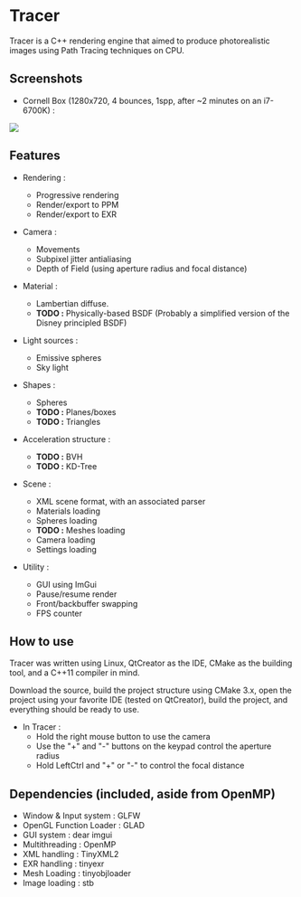 Tracer
======

Tracer is a C++ rendering engine that aimed to produce photorealistic images using Path Tracing techniques on CPU.

Screenshots
------

* Cornell Box (1280x720, 4 bounces, 1spp, after ~2 minutes on an i7-6700K) :

![](https://image.ibb.co/kDCNGm/cornell720.png)

Features
------

* Rendering :
    * Progressive rendering
    * Render/export to PPM
    * Render/export to EXR

* Camera :
    * Movements
    * Subpixel jitter antialiasing
    * Depth of Field (using aperture radius and focal distance)

* Material :
    * Lambertian diffuse.
    * **TODO :** Physically-based BSDF (Probably a simplified version of the Disney principled BSDF)

* Light sources :
    * Emissive spheres
    * Sky light

* Shapes :
    * Spheres
    * **TODO :** Planes/boxes
    * **TODO :** Triangles

* Acceleration structure :
    * **TODO :** BVH
    * **TODO :** KD-Tree

* Scene :
    * XML scene format, with an associated parser
    * Materials loading
    * Spheres loading
    * **TODO :** Meshes loading
    * Camera loading
    * Settings loading

* Utility :
    * GUI using ImGui
    * Pause/resume render
    * Front/backbuffer swapping
    * FPS counter

How to use
------

Tracer was written using Linux, QtCreator as the IDE, CMake as the building tool, and a C++11 compiler in mind.

Download the source, build the project structure using CMake 3.x, open the project using your favorite IDE (tested on QtCreator), build the project, and everything should be ready to use.

* In Tracer :
    * Hold the right mouse button to use the camera
    * Use the "+" and "-" buttons on the keypad control the aperture radius
    * Hold LeftCtrl and "+" or "-" to control the focal distance

Dependencies (included, aside from OpenMP)
------

- Window & Input system : GLFW
- OpenGL Function Loader : GLAD
- GUI system : dear imgui
- Multithreading : OpenMP
- XML handling : TinyXML2
- EXR handling : tinyexr
- Mesh Loading : tinyobjloader
- Image loading : stb
